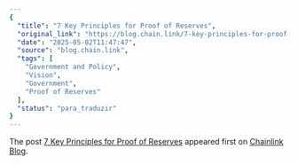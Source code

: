```yaml
---
{
  "title": "7 Key Principles for Proof of Reserves",
  "original_link": "https://blog.chain.link/7-key-principles-for-proof-of-reserves/",
  "date": "2025-05-02T11:47:47",
  "source": "blog.chain.link",
  "tags": [
    "Government and Policy",
    "Vision",
    "Government",
    "Proof of Reserves"
  ],
  "status": "para_traduzir"
}
---
```


<p>The post <a href="https://blog.chain.link/7-key-principles-for-proof-of-reserves/">7 Key Principles for Proof of Reserves</a> appeared first on <a href="https://blog.chain.link">Chainlink Blog</a>.</p>